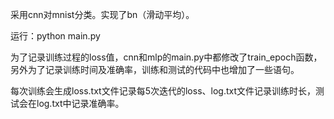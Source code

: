 采用cnn对mnist分类。实现了bn（滑动平均）。

运行：python main.py

为了记录训练过程的loss值，cnn和mlp的main.py中都修改了train_epoch函数，另外为了记录训练时间及准确率，训练和测试的代码中也增加了一些语句。

每次训练会生成loss.txt文件记录每5次迭代的loss、log.txt文件记录训练时长，测试会在log.txt中记录准确率。
